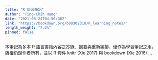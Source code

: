 ```yaml
---
title: "R 學習筆記"
author: "Ting-Chih Hung"
date: "2021-08-24T04:50:38Z"
link: "https://bookdown.org/b08302310/R_learning_notes/"
length_weight: "7.5%"
pinned: false
---
```


本筆記為多本 R 語言書籍內容之抄錄、摘要與重新編排，僅作為學習筆記之用，版權仍歸作者所有，並以 R 套件 knitr (Xie 2017) 與 bookdown (Xie 2016) ...
